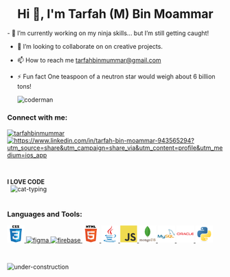 <h1 align="center">Hi 👋, I'm Tarfah (M) Bin Moammar</h1>
- 🔭 I’m currently working on my ninja skills... but I’m still getting caught!

- 👯 I’m looking to collaborate on on creative projects.

- 📫 How to reach me tarfahbinmummar@gmail.com

- ⚡ Fun fact One teaspoon of a neutron star would weigh about 6 billion tons!

  ![coderman](https://github.com/user-attachments/assets/83777ec5-f04c-4b0a-ba59-b1508c8bd9c2)

<h3 align="left">Connect with me:</h3>
<p align="left">
<a href="https://twitter.com/tarfahbinmummar" target="blank"><img align="center" src="https://raw.githubusercontent.com/rahuldkjain/github-profile-readme-generator/master/src/images/icons/Social/twitter.svg" alt="tarfahbinmummar" height="30" width="40" /></a>
<a href="https://linkedin.com/in/https://www.linkedin.com/in/tarfah-bin-moammar-943565294?utm_source=share&utm_campaign=share_via&utm_content=profile&utm_medium=ios_app" target="blank"><img align="center" src="https://raw.githubusercontent.com/rahuldkjain/github-profile-readme-generator/master/src/images/icons/Social/linked-in-alt.svg" alt="https://www.linkedin.com/in/tarfah-bin-moammar-943565294?utm_source=share&utm_campaign=share_via&utm_content=profile&utm_medium=ios_app" height="30" width="40" /></a>
</p>
<br>              

**I LOVE CODE**<br>
&nbsp;&nbsp;![cat-typing](https://github.com/user-attachments/assets/5a4751bc-d871-4cf1-9c3a-e06122654d67)&nbsp;&nbsp;    
<br>

<h3 align="left">Languages and Tools:</h3>
<p align="left"> <a href="https://www.w3schools.com/css/" target="_blank" rel="noreferrer"> <img src="https://raw.githubusercontent.com/devicons/devicon/master/icons/css3/css3-original-wordmark.svg" alt="css3" width="40" height="40"/> </a> <a href="https://www.figma.com/" target="_blank" rel="noreferrer"> <img src="https://www.vectorlogo.zone/logos/figma/figma-icon.svg" alt="figma" width="40" height="40"/> </a> <a href="https://firebase.google.com/" target="_blank" rel="noreferrer"> <img src="https://www.vectorlogo.zone/logos/firebase/firebase-icon.svg" alt="firebase" width="40" height="40"/> </a> <a href="https://www.w3.org/html/" target="_blank" rel="noreferrer"> <img src="https://raw.githubusercontent.com/devicons/devicon/master/icons/html5/html5-original-wordmark.svg" alt="html5" width="40" height="40"/> </a> <a href="https://www.java.com" target="_blank" rel="noreferrer"> <img src="https://raw.githubusercontent.com/devicons/devicon/master/icons/java/java-original.svg" alt="java" width="40" height="40"/> </a> <a href="https://developer.mozilla.org/en-US/docs/Web/JavaScript" target="_blank" rel="noreferrer"> <img src="https://raw.githubusercontent.com/devicons/devicon/master/icons/javascript/javascript-original.svg" alt="javascript" width="40" height="40"/> </a> <a href="https://www.mongodb.com/" target="_blank" rel="noreferrer"> <img src="https://raw.githubusercontent.com/devicons/devicon/master/icons/mongodb/mongodb-original-wordmark.svg" alt="mongodb" width="40" height="40"/> </a> <a href="https://www.mysql.com/" target="_blank" rel="noreferrer"> <img src="https://raw.githubusercontent.com/devicons/devicon/master/icons/mysql/mysql-original-wordmark.svg" alt="mysql" width="40" height="40"/> </a> <a href="https://www.oracle.com/" target="_blank" rel="noreferrer"> <img src="https://raw.githubusercontent.com/devicons/devicon/master/icons/oracle/oracle-original.svg" alt="oracle" width="40" height="40"/> </a> <a href="https://www.python.org" target="_blank" rel="noreferrer"> <img src="https://raw.githubusercontent.com/devicons/devicon/master/icons/python/python-original.svg" alt="python" width="40" height="40"/> </a> </p>

<br>

![under-construction](https://github.com/user-attachments/assets/b920c21e-9f40-437a-bd9b-b36938841343)


<br>
